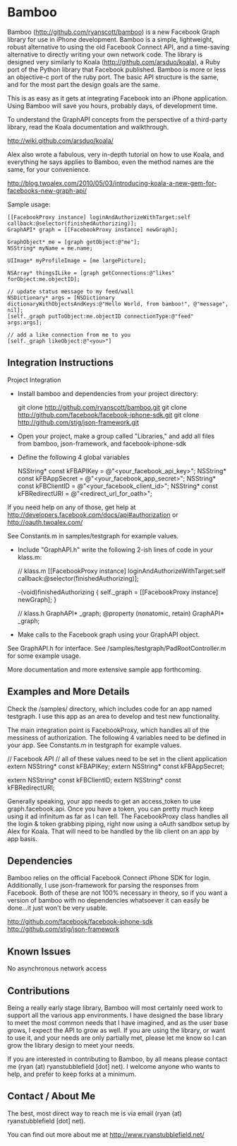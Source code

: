 Bamboo
====
Bamboo (<a href="http://github.com/ryanscott/bamboo" target="_blank">http://github.com/ryanscott/bamboo</a>) is a new Facebook Graph library for use in iPhone development.  Bamboo is a simple, lightweight, robust alternative to using the old Facebook Connect API, and a time-saving alternative to directly writing your own network code.  The library is designed very similarly to Koala (<a href="http://github.com/arsduo/koala" target="_blank">http://github.com/arsduo/koala</a>), a Ruby port of the Python library that Facebook published.  Bamboo is more or less an objective-c port of the ruby port.  The basic API structure is the same, and for the most part the design goals are the same.

This is as easy as it gets at integrating Facebook into an iPhone application.  Using Bamboo will save you hours, probably days, of development time.

To understand the GraphAPI concepts from the perspective of a third-party library, read the Koala documentation and walkthrough.

<a href="http://wiki.github.com/arsduo/koala/" target="_blank">http://wiki.github.com/arsduo/koala/</a>

Alex also wrote a fabulous, very in-depth tutorial on how to use Koala, and everything he says applies to Bamboo, even the method names are the same, for your convenience.

<a href="http://blog.twoalex.com/2010/05/03/introducing-koala-a-new-gem-for-facebooks-new-graph-api/" target="_blank">http://blog.twoalex.com/2010/05/03/introducing-koala-a-new-gem-for-facebooks-new-graph-api/</a>

Sample usage:

	[[FacebookProxy instance] loginAndAuthorizeWithTarget:self callback:@selector(finishedAuthorizing)];
	GraphAPI* graph = [[FacebookProxy instance] newGraph];

	GraphObject* me = [graph getObject:@"me"];
	NSString* myName = me.name;
	
	UIImage* myProfileImage = [me largePicture];

	NSArray* thingsILike = [graph getConnections:@"likes" forObject:me.objectID];
	
	// update status message to my feed/wall
	NSDictionary* args = [NSDictionary dictionaryWithObjectsAndKeys:@"Hello World, from bamboo!", @"message", nil];
	[self._graph putToObject:me.objectID connectionType:@"feed" args:args];

	// add a like connection from me to you
	[self._graph likeObject:@"<you>"]

Integration Instructions
-----

Project Integration

* Install bamboo and dependencies from your project directory:

    git clone http://github.com/ryanscott/bamboo.git
    git clone http://github.com/facebook/facebook-iphone-sdk.git
    git clone http://github.com/stig/json-framework.git

* Open your project, make a group called "Libraries," and add all files from bamboo, json-framework, and facebook-iphone-sdk

* Define the following 4 global variables

    NSString* const kFBAPIKey = @"<your_facebook_api_key>";
    NSString* const kFBAppSecret = @"<your_facebook_app_secret>";
    NSString* const kFBClientID = @"<your_facebook_client_id>";
    NSString* const kFBRedirectURI = @"<redirect_url_for_oath>";

If you need help on any of those, get help at http://developers.facebook.com/docs/api#authorization or http://oauth.twoalex.com/

See Constants.m in samples/testgraph for example values.

* Include "GraphAPI.h" write the following 2-ish lines of code in your klass.m:

    // klass.m
    [[FacebookProxy instance] loginAndAuthorizeWithTarget:self callback:@selector(finishedAuthorizing)];
    
    -(void)finishedAuthorizing
    {
        self._graph = [[FacebookProxy instance] newGraph];
    }
	
	// klass.h
	GraphAPI* _graph; 
	@property (nonatomic, retain) GraphAPI* _graph;

* Make calls to the Facebook graph using your GraphAPI object.  

See GraphAPI.h for interface.  See /samples/testgraph/PadRootController.m for some example usage.

More documentation and more extensive sample app forthcoming.

Examples and More Details 
-----
Check the /samples/ directory, which includes code for an app named testgraph.  I use this app as an area to develop and test new functionality.

The main integration point is FacebookProxy, which handles all of the messiness of authorization.  The following 4 variables need to be defined in your app.  See Constants.m in testgraph for example values.

// Facebook API
// all of these values need to be set in the client application
extern NSString* const kFBAPIKey;
extern NSString* const kFBAppSecret;

extern NSString* const kFBClientID;
extern NSString* const kFBRedirectURI;

Generally speaking, your app needs to get an access_token to use graph.facebook.api.  Once you have a token, you can pretty much keep using it ad infinitum as far as I can tell.  The FacebookProxy class handles all the login & token grabbing piping, right now using a oAuth sandbox setup by Alex for Koala.  That will need to be handled by the lib client on an app by app basis.

Dependencies
-----

Bamboo relies on the official Facebook Connect iPhone SDK for login.  Additionally, I use json-framework for parsing the responses from Facebook.  Both of these are not 100% necessary in theory, so if you want a version of bamboo with no dependencies whatsoever it can easily be done...it just won't be very usable.

http://github.com/facebook/facebook-iphone-sdk
http://github.com/stig/json-framework

Known Issues
-----
No asynchronous network access

Contributions
-----
Being a really early stage library, Bamboo will most certainly need work to support all the various app environments.  I have designed the base library to meet the most common needs that I have imagined, and as the user base grows, I expect the API to grow as well.  If you are using the library, or want to use it, and your needs are only partially met, please let me know so I can grow the library design to meet your needs.

If you are interested in contributing to Bamboo, by all means please contact me (ryan (at) ryanstubblefield [dot] net).  I welcome anyone who wants to help, and prefer to keep forks at a minimum.

Contact / About Me
-----
The best, most direct way to reach me is via email (ryan (at) ryanstubblefield [dot] net).

You can find out more about me at http://www.ryanstubblefield.net/
